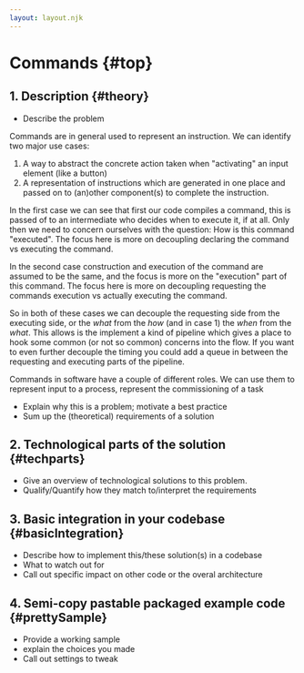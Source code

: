 ```yaml
---
layout: layout.njk
---
```

# Commands {#top}

## 1. Description {#theory}

* Describe the problem

Commands are in general used to represent an instruction.
We can identify two major use cases:

1. A way to abstract the concrete action taken when "activating" an input element (like a button)
2. A representation of instructions which are generated in one place and passed on to (an)other component(s) to complete the instruction.

In the first case we can see that first our code compiles a command, this is passed of to an intermediate who decides when to execute it, if at all. Only then we need to concern ourselves with the question: How is this command "executed". The focus here is more on decoupling declaring the command vs executing the command.

In the second case construction and execution of the command are assumed to be the same, and the focus is more on the "execution" part of this command. The focus here is more on decoupling requesting the commands execution vs actually executing the command.

So in both of these cases we can decouple the requesting side from the executing side, or the _what_ from the _how_ (and in case 1) the _when_ from the _what_. This allows is the implement a kind of pipeline which gives a place to hook some common (or not so common) concerns into the flow. If you want to even further decouple the timing you could add a queue in between the requesting and executing parts of the pipeline.

Commands in software have a couple of different roles.
We can use them to represent input to a process, represent the commissioning of a task

* Explain why this is a problem; motivate a best practice
* Sum up the (theoretical) requirements of a solution

## 2. Technological parts of the solution {#techparts}

* Give an overview of technological solutions to this problem.
* Qualify/Quantify how they match to/interpret the requirements

## 3. Basic integration in your codebase {#basicIntegration}

* Describe how to implement this/these solution(s) in a codebase
* What to watch out for
* Call out specific impact on other code or the overal architecture

## 4. Semi-copy pastable packaged example code {#prettySample}

* Provide a working sample
* explain the choices you made
* Call out settings to tweak
